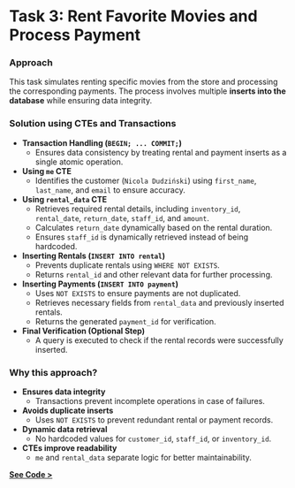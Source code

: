 # Task 3: Rent Favorite Movies and Process Payment

### Approach  
This task simulates renting specific movies from the store and processing the corresponding payments. The process involves multiple **inserts into the database** while ensuring data integrity.

### Solution using CTEs and Transactions  
- **Transaction Handling (`BEGIN; ... COMMIT;`)**  
  - Ensures data consistency by treating rental and payment inserts as a single atomic operation.
- **Using `me` CTE**  
  - Identifies the customer (`Nicola Dudziński`) using `first_name`, `last_name`, and `email` to ensure accuracy.
- **Using `rental_data` CTE**  
  - Retrieves required rental details, including `inventory_id`, `rental_date`, `return_date`, `staff_id`, and `amount`.
  - Calculates `return_date` dynamically based on the rental duration.
  - Ensures `staff_id` is dynamically retrieved instead of being hardcoded.
- **Inserting Rentals (`INSERT INTO rental`)**  
  - Prevents duplicate rentals using `WHERE NOT EXISTS`.
  - Returns `rental_id` and other relevant data for further processing.
- **Inserting Payments (`INSERT INTO payment`)**  
  - Uses `NOT EXISTS` to ensure payments are not duplicated.
  - Retrieves necessary fields from `rental_data` and previously inserted rentals.
  - Returns the generated `payment_id` for verification.
- **Final Verification (Optional Step)**  
  - A query is executed to check if the rental records were successfully inserted.

### Why this approach?  
- **Ensures data integrity**  
  - Transactions prevent incomplete operations in case of failures.
- **Avoids duplicate inserts**  
  - Uses `NOT EXISTS` to prevent redundant rental or payment records.
- **Dynamic data retrieval**  
  - No hardcoded values for `customer_id`, `staff_id`, or `inventory_id`.
- **CTEs improve readability**  
  - `me` and `rental_data` separate logic for better maintainability.


[**See Code >**](https://github.com/nico14-d/Portfolio/blob/main/Projects/SQL/DVDRental%2C%20SalesHistory/DML%2C%20TCL/task_3_script.sql) 
